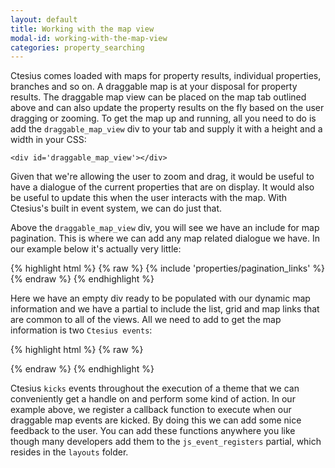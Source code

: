 ```yaml
---
layout: default
title: Working with the map view
modal-id: working-with-the-map-view
categories: property_searching
---
```

Ctesius comes loaded with maps for property results, individual properties, branches and so on. A draggable map is at your disposal for property results. The draggable map view can be placed on the map tab outlined above and can also update the property results on the fly based on the user dragging or zooming. To get the map up and running, all you need to do is add the ``draggable_map_view`` div to your tab and supply it with a height and a width in your CSS:

``<div id='draggable_map_view'></div>``

Given that we're allowing the user to zoom and drag, it would be useful to have a dialogue of the current properties that are on display. It would also be useful to update this when the user interacts with the map. With Ctesius's built in event system, we can do just that.

Above the ``draggable_map_view`` div, you will see we have an include for map pagination. This is where we can add any map related dialogue we have. In our example below it's actually very little:

{% highlight html %}
{% raw %}
<span id='map_info'></span>
{% include 'properties/pagination_links' %}
{% endraw %}
{% endhighlight %}

Here we have an empty div ready to be populated with our dynamic map information and we have a partial to include the list, grid and map links that are common to all of the views. All we need to add to get the map information is two ``Ctesius events``:

{% highlight html %}
{% raw %}
<script>
 Ctesius.registerEvent('before_draggable_map_updated',function(){
  $('#map_info').html('Updating map...')
 });

 Ctesius.registerEvent('draggable_map_updated',function(res){
  $('#map_info').html('Showing ' + res.properties.length + ' of ' + res.pagination.total_count + ' properties. Zoom in or drag the map to see more.' )
 });
</script>
{% endraw %}
{% endhighlight %}

Ctesius ``kicks`` events throughout the execution of a theme that we can conveniently get a handle on and perform some kind of action. In our example above, we register a callback function to execute when our draggable map events are kicked. By doing this we can add some nice feedback to the user. You can add these functions anywhere you like though many developers add them to the ``js_event_registers`` partial, which resides in the ``layouts`` folder.